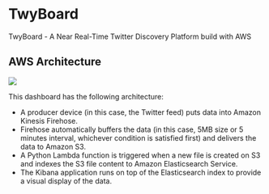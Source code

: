 # TwyBoard
TwyBoard - A Near Real-Time Twitter Discovery Platform build with AWS


## AWS Architecture

![](aws-architecture.png)

This dashboard has the following architecture:

- A producer device (in this case, the Twitter feed) puts data into Amazon Kinesis Firehose.
- Firehose automatically buffers the data (in this case, 5MB size or 5 minutes interval, whichever condition is satisfied first) and delivers the data to Amazon S3.
- A Python Lambda function is triggered when a new file is created on S3 and indexes the S3 file content to Amazon Elasticsearch Service.
- The Kibana application runs on top of the Elasticsearch index to provide a visual display of the data.


